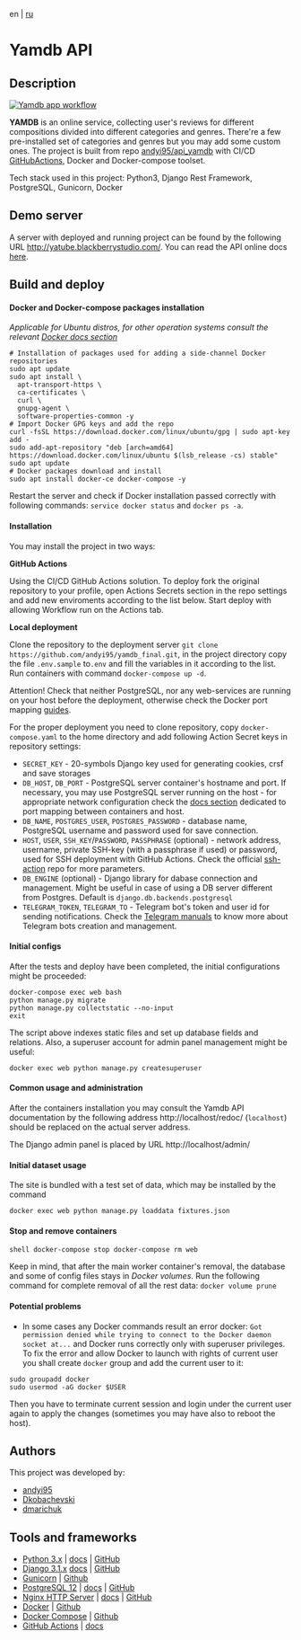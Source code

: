 en | [ru](README.md)

# Yamdb API
## Description

[![Yamdb app workflow](https://github.com/andyi95/yamdb_final/actions/workflows/yamdb_workflow.yaml/badge.svg?branch=master)](https://github.com/andyi95/yamdb_final/actions/workflows/yamdb_workflow.yaml)

**YAMDB** is an online service, collecting user's reviews for different compositions divided into different categories and genres. There're a few pre-installed set of categories and genres but you may add some custom ones.
The project is built from repo [andyi95/api_yamdb](https://github.com/andyi95/api_yamdb) with CI/CD [GitHubActions](https://github.com/features/actions), Docker and Docker-compose toolset.

Tech stack used in this project: Python3, Django Rest Framework, PostgreSQL, Gunicorn, Docker

## Demo server

A server with deployed and running project can be found by the following URL http://yatube.blackberrystudio.com/. You can read the API online docs [here](http://yatube.blackberrystudio.com/redoc).

## Build and deploy

#### Docker and Docker-compose packages installation
*Applicable for Ubuntu distros, for other operation systems consult the relevant [Docker docs section](https://docs.docker.com/get-docker/)*

```shell
# Installation of packages used for adding a side-channel Docker repositories
sudo apt update
sudo apt install \
  apt-transport-https \
  ca-certificates \
  curl \
  gnupg-agent \
  software-properties-common -y
# Import Docker GPG keys and add the repo
curl -fsSL https://download.docker.com/linux/ubuntu/gpg | sudo apt-key add -
sudo add-apt-repository "deb [arch=amd64] https://download.docker.com/linux/ubuntu $(lsb_release -cs) stable"
sudo apt update
# Docker packages download and install
sudo apt install docker-ce docker-compose -y
```
Restart the server and check if Docker installation passed correctly with following commands: `service docker status` and `docker ps -a`.
 
#### Installation

You may install the project in two ways:

**GitHub Actions**

Using the CI/CD GitHub Actions solution. To deploy fork the original repository to your profile, open Actions Secrets section in the repo settings and add new enviroments according to the list below. Start deploy with allowing Workflow run on the Actions tab.

**Local deployment**

Clone the repository to the deployment server `git clone https://github.com/andyi95/yamdb_final.git`, in the project directory copy the file `.env.sample` to`.env` and fill the variables in it according to the list. Run containers with command `docker-compose up -d`.

Attention! Check that neither PostgreSQL, nor any web-services are running on your host before the deployment, otherwise check the Docker port mapping [guides](https://docs.docker.com/config/containers/container-networking/).

For the proper deployment you need to clone repository, copy `docker-compose.yaml` to the home directory and add following Action Secret keys in repository settings:
  - `SECRET_KEY` - 20-symbols Django key used for generating cookies, crsf and save storages
  - `DB_HOST`, `DB_PORT`  - PostgreSQL server container's hostname and port. If necessary, you may use PostgreSQL server running on the host - for appropriate network configuration check the [docs section](https://docs.docker.com/compose/networking/) dedicated to port mapping between containers and host.
  - `DB_NAME`, `POSTGRES_USER`, `POSTGRES_PASSWORD` - database name, PostgreSQL username and password used for save connection.
  - `HOST`, `USER`, `SSH_KEY`/`PASSWORD`, `PASSPHRASE` (optional) - network address, username, private SSH-key (with a passphrase if used) or password, used for SSH deployment with GitHub Actions. Check the official [ssh-action](https://github.com/appleboy/ssh-action) repo for more parameters.
  - `DB_ENGINE` (optional) - Django library for dabase connection and management. Might be useful in case of using a DB server different from Postgres. Default is `django.db.backends.postgresql`
  - `TELEGRAM_TOKEN`, `TELEGRAM_TO` - Telegram bot's token and user id for sending notifications. Check the [Telegram manuals](https://core.telegram.org/bots#6-botfather) to know more about Telegram bots creation and management.

#### Initial configs

After the tests and deploy have been completed, the initial configurations might be proceeded:
```shell
docker-compose exec web bash
python manage.py migrate
python manage.py collectstatic --no-input
exit
```
The script above indexes static files and set up database fields and relations. Also, a superuser account for admin panel management might be useful:

```shell
docker exec web python manage.py createsuperuser
```

#### Common usage and administration

After the containers installation you may consult the Yamdb API documentation by the following address http://localhost/redoc/ (`localhost`) should be replaced on the actual server address.

The Django admin panel is placed by URL http://localhost/admin/
  
#### Initial dataset usage

The site is bundled with a test set of data, which may be installed by the command
```shell
docker exec web python manage.py loaddata fixtures.json
```

#### Stop and remove containers

``shell
docker-compose stop
docker-compose rm web
``
 
 Keep in mind, that after the main worker container's removal, the database and some of config files stays in *Docker volumes*. Run the following command for complete removal of all the rest data: `docker volume prune`
 
#### Potential problems

- In some cases any Docker commands result an error docker: `Got permission denied while trying to connect to the Docker daemon socket at...` and Docker runs correctly only with superuser privileges. To fix the error and allow Docker to launch with rights of current user you shall create `docker` group and add the current user to it:
```shell
sudo groupadd docker
sudo usermod -aG docker $USER
```
Then you have to terminate current session and login under the current user again to apply the changes (sometimes you may have also to reboot the host).
 
## Authors

This project was developed by:

 - [andyi95](https://github.com/andyi95)
 - [Dkobachevski](https://github.com/dmarichuk)
 - [dmarichuk](https://github.com/dmarichuk)


## Tools and frameworks
 
 - [Python 3.x](https://www.python.org/) | [docs](https://docs.python.org/3/) | [GitHub](https://github.com/python/cpython/tree/3.8)
 - [Django 3.1.x](https://www.djangoproject.com/) [docs](https://docs.djangoproject.com/en/3.1/) | [GitHub](https://github.com/django/django/tree/stable/3.1.x)
 - [Gunicorn](https://gunicorn.org/) | [Github](https://github.com/benoitc/gunicorn)
 - [PostgreSQL 12](https://www.postgresql.org/) | [docs](https://www.postgresql.org/docs/12/index.html) | [GitHub](https://github.com/postgres/postgres/tree/REL_12_STABLE)
 - [Nginx HTTP Server](https://nginx.org/ru/) | [docs](https://nginx.org/ru/docs/) | [GitHub](https://github.com/nginx/nginx/tree/branches/stable-1.12)
 - [Docker](https://docs.docker.com/) | [Github](https://github.com/docker)
 - [Docker Compose](https://docs.docker.com/compose/) | [Github](https://github.com/docker/compose)
 - [GitHub Actions](https://github.com/features/actions) | [docs](https://github.com/features/actions)